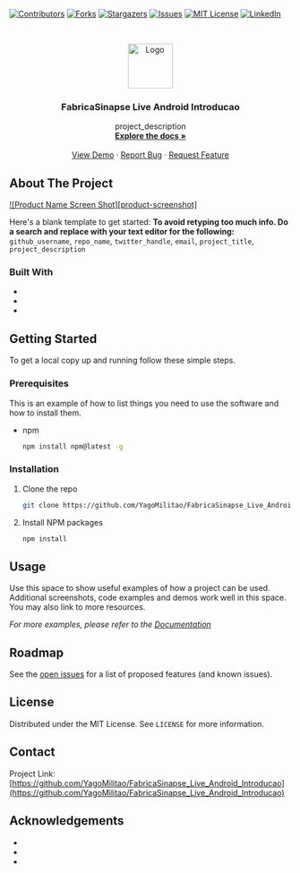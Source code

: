 <!--
*** Thanks for checking out the Best-README-Template. If you have a suggestion
*** that would make this better, please fork the repo and create a pull request
*** or simply open an issue with the tag "enhancement".
*** Thanks again! Now go create something AMAZING! :D
***
***
***
*** To avoid retyping too much info. Do a search and replace for the following:
*** github_username, repo_name, twitter_handle, email, project_title, project_description
-->



<!-- PROJECT SHIELDS -->
<!--
*** I'm using markdown "reference style" links for readability.
*** Reference links are enclosed in brackets [ ] instead of parentheses ( ).
*** See the bottom of this document for the declaration of the reference variables
*** for contributors-url, forks-url, etc. This is an optional, concise syntax you may use.
*** https://www.markdownguide.org/basic-syntax/#reference-style-links
-->
[![Contributors][contributors-shield]][contributors-url]
[![Forks][forks-shield]][forks-url]
[![Stargazers][stars-shield]][stars-url]
[![Issues][issues-shield]][issues-url]
[![MIT License][license-shield]][license-url]
[![LinkedIn][linkedin-shield]][linkedin-url]



<!-- PROJECT LOGO -->
<br />
<p align="center">
  <a href="https://github.com/YagoMilitao/FabricaSinapse_Live_Android_Introducao">
    <img src="images/logo.png" alt="Logo" width="80" height="80">
  </a>

  <h3 align="center">FabricaSinapse Live Android Introducao</h3>

  <p align="center">
    project_description
    <br />
    <a href="https://github.com/YagoMilitao/FabricaSinapse_Live_Android_Introducao"><strong>Explore the docs »</strong></a>
    <br />
    <br />
    <a href="https://github.com/YagoMilitao/FabricaSinapse_Live_Android_Introducao">View Demo</a>
    ·
    <a href="https://github.com/YagoMilitao/FabricaSinapse_Live_Android_Introducao/issues">Report Bug</a>
    ·
    <a href="https://github.com/YagoMilitao/FabricaSinapse_Live_Android_Introducao/issues">Request Feature</a>
  </p>
</p>


<!-- ABOUT THE PROJECT -->
## About The Project

[![Product Name Screen Shot][product-screenshot]](https://example.com)

Here's a blank template to get started:
**To avoid retyping too much info. Do a search and replace with your text editor for the following:**
`github_username`, `repo_name`, `twitter_handle`, `email`, `project_title`, `project_description`


### Built With

* []()
* []()
* []()



<!-- GETTING STARTED -->
## Getting Started

To get a local copy up and running follow these simple steps.

### Prerequisites

This is an example of how to list things you need to use the software and how to install them.
* npm
  ```sh
  npm install npm@latest -g
  ```

### Installation

1. Clone the repo
   ```sh
   git clone https://github.com/YagoMilitao/FabricaSinapse_Live_Android_Introducao.git
   ```
2. Install NPM packages
   ```sh
   npm install
   ```



<!-- USAGE EXAMPLES -->
## Usage

Use this space to show useful examples of how a project can be used. Additional screenshots, code examples and demos work well in this space. You may also link to more resources.

_For more examples, please refer to the [Documentation](https://example.com)_



<!-- ROADMAP -->
## Roadmap

See the [open issues](https://github.com/YagoMilitao/FabricaSinapse_Live_Android_Introducao/issues) for a list of proposed features (and known issues).




<!-- LICENSE -->
## License

Distributed under the MIT License. See `LICENSE` for more information.



<!-- CONTACT -->
## Contact

Project Link: [https://github.com/YagoMilitao/FabricaSinapse_Live_Android_Introducao](https://github.com/YagoMilitao/FabricaSinapse_Live_Android_Introducao)



<!-- ACKNOWLEDGEMENTS -->
## Acknowledgements

* []()
* []()
* []()





<!-- MARKDOWN LINKS & IMAGES -->
<!-- https://www.markdownguide.org/basic-syntax/#reference-style-links -->
[contributors-shield]: https://img.shields.io/github/contributors/YagoMilitao/repo.svg?style=for-the-badge
[contributors-url]: https://github.com/YagoMilitao/repo/graphs/contributors
[forks-shield]: https://img.shields.io/github/forks/YagoMilitao/repo.svg?style=for-the-badge
[forks-url]: https://github.com/YagoMilitao/repo/network/members
[stars-shield]: https://img.shields.io/github/stars/YagoMilitao/repo.svg?style=for-the-badge
[stars-url]: https://github.com/YagoMilitao/repo/stargazers
[issues-shield]: https://img.shields.io/github/issues/YagoMilitao/repo.svg?style=for-the-badge
[issues-url]: https://github.com/YagoMilitao/repo/issues
[license-shield]: https://img.shields.io/github/license/YagoMilitao/repo.svg?style=for-the-badge
[license-url]: https://github.com/YagoMilitao/repo/blob/master/LICENSE.txt
[linkedin-shield]: https://img.shields.io/badge/-LinkedIn-black.svg?style=for-the-badge&logo=linkedin&colorB=555
[linkedin-url]: https://linkedin.com/in/YagoMilitao
